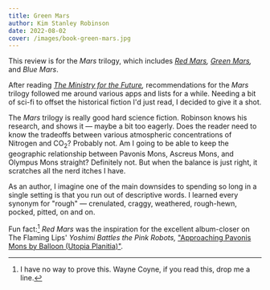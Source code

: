 ```yaml
---
title: Green Mars
author: Kim Stanley Robinson
date: 2022-08-02
cover: /images/book-green-mars.jpg
---
```


<div class="c--bg-highlight-1 l--pad-s l--rounded-corners">

This review is for the _Mars_ trilogy, which includes _[Red Mars](/reading/red-mars),_ _[Green Mars](/reading/green-mars),_ and _Blue Mars_.

</div>

After reading _[The Ministry for the Future](/reading/the-ministry-for-the-future),_ recommendations for the _Mars_ trilogy followed me around various apps and lists for a while. Needing a bit of sci-fi to offset the historical fiction I'd just read, I decided to give it a shot.

The _Mars_ trilogy is really good hard science fiction. Robinson knows his research, and shows it — maybe a bit too eagerly. Does the reader need to know the tradeoffs between various atmospheric concentrations of Nitrogen and CO<sub>2</sub>? Probably not. Am I going to be able to keep the geographic relationship between Pavonis Mons, Ascreus Mons, and Olympus Mons straight? Definitely not. But when the balance is just right, it scratches all the nerd itches I have.

As an author, I imagine one of the main downsides to spending so long in a single setting is that you run out of descriptive words. I learned every synonym for "rough" — crenulated, craggy, weathered, rough-hewn, pocked, pitted, on and on.

Fun fact:[^1] _Red Mars_ was the inspiration for the excellent album-closer on The Flaming Lips' _Yoshimi Battles the Pink Robots,_ ["Approaching Pavonis Mons by Balloon (Utopia Planitia)"](https://www.youtube.com/watch?v=yqxYqc6ipU0).

[^1]: I have no way to prove this. Wayne Coyne, if you read this, drop me a line.

